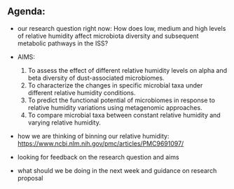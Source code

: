 ## Agenda: 
- our research question right now: How does low, medium and high levels of relative humidity affect microbiota diversity and subsequent metabolic pathways in the ISS?
- AIMS:
  1. To assess the effect of different relative humidity levels on alpha and beta diversity of dust-associated microbiomes.
  2. To characterize the changes in specific microbial taxa under different relative humidity  conditions.
  3. To predict the functional potential of microbiomes in response to relative humidity variations using metagenomic approaches.
  4. To compare microbial taxa between constant relative humidity and varying relative humidity.
- how we are thinking of binning our relative humidity: https://www.ncbi.nlm.nih.gov/pmc/articles/PMC9691097/
  
- looking for feedback on the research question and aims

- what should we be doing in the next week and guidance on research proposal
